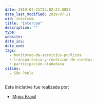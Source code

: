 ```yaml
---
date: 2019-07-21T23:02:24.000Z
date_last_modified: 2019-07-21
uid: intercom
title: "Intercom"
description: ""
type: 
website: 
date_ini: 
date_end: 
tags:
  - monitoreo-de-servicios-publicos
  - transparencia-y-rendicion-de-cuentas
  - participación-ciudadana
cities: 
  - São Paulo
---
```


Esta iniciativa fue realizada por:

- [Mgov Brasil](/i/mgov-brasil.html)
